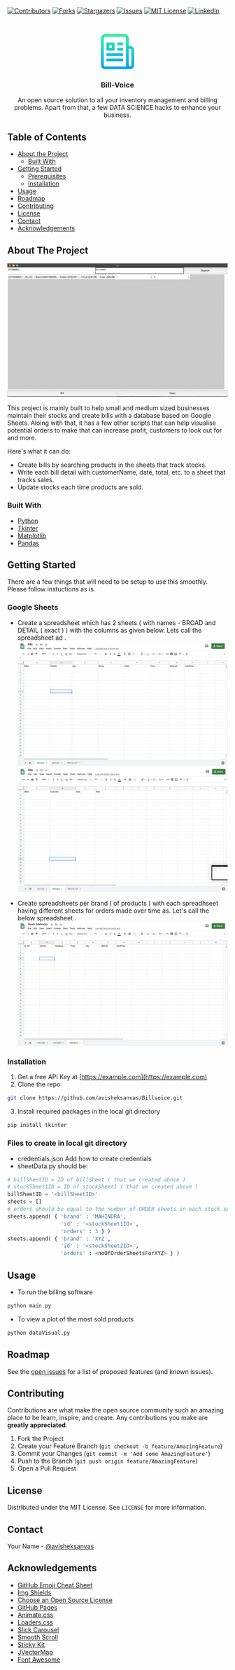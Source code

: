 [![Contributors][contributors-shield]][contributors-url]
[![Forks][forks-shield]][forks-url]
[![Stargazers][stars-shield]][stars-url]
[![Issues][issues-shield]][issues-url]
[![MIT License][license-shield]][license-url]
[![LinkedIn][linkedin-shield]][linkedin-url]



<br />
<p align="center">
  <a href="https://github.com/othneildrew/Best-README-Template">
    <img src="images/logo.png" alt="Logo" width="80" height="80">
  </a>

  <h3 align="center">Bill-Voice</h3>

  <p align="center">
	An open source solution to all your inventory management and billing problems.
	Apart from that, a few DATA SCIENCE hacks to enhance your business.
  </p>
</p>



## Table of Contents

* [About the Project](#about-the-project)
  * [Built With](#built-with)
* [Getting Started](#getting-started)
  * [Prerequisites](#prerequisites)
  * [Installation](#installation)
* [Usage](#usage)
* [Roadmap](#roadmap)
* [Contributing](#contributing)
* [License](#license)
* [Contact](#contact)
* [Acknowledgements](#acknowledgements)



## About The Project

[![Product Name Screen Shot][productScreenshot]]()

This project is mainly built to help small and medium sized businesses maintain their stocks and create bills with a database based on Google Sheets. Aloing with that, it has a few other scripts that can help visualise potential orders to make that can increase profit, customers to look out for and more.

Here's what it can do:
* Create bills by searching products in the sheets that track stocks.
* Write each bill detail with customerName, date, total, etc. to a sheet that tracks sales.
* Update stocks each time products are sold.


### Built With
* [Python](https://www.python.org/)
* [Tkinter](https://docs.python.org/3/library/tkinter.html)
* [Matplotlib](https://matplotlib.org/)
* [Pandas](https://pandas.pydata.org/)



## Getting Started

There are a few things that will need to be setup to use this smoothly. Please follow instuctions as is.

### Google Sheets

* Create a spreadsheet which has 2 sheets ( with names - BROAD and DETAIL ( exact ) ) with the columns as given below. Lets call the spreadsheet ad <billSheet>.
[![BillSheet1][billSheet1]]()
[![BillSheet2][billSheet2]]()

* Create spreadsheets per brand ( of products ) with each spreadhseet having different sheets for orders made over time as. Let's call the below spreadsheet <stockSheet1>.
[![OrderSheet][orderSheet]]()



### Installation

1. Get a free API Key at [https://example.com](https://example.com)
2. Clone the repo
```sh
git clone https://github.com/avisheksanvas/Billvoice.git
```
3. Install required packages in the local git directory
```sh
pip install tkinter
```


### Files to create in local git directory

* credentials.json
Add how to create credentials
* sheetData.py should be:
```python
# billSheetID = ID of billSheet ( that we created above )
# stockSheet1ID = ID of stockSheet1 ( that we created above )
billSheetID = '<billSheetID>'
sheets = []
# orders should be equal to the number of ORDER sheets in each stock spreadsheet
sheets.append( { 'brand' : 'MAHINDRA',
				 'id' : '<stockSheet1ID>',
				 'orders' : 3 } )
sheets.append( { 'brand' : 'XYZ',
				 'id' : '<stockSheet2ID>',
				 'orders' : <noOfOrderSheetsForXYZ> } )
```


## Usage

* To run the billing software
```sh
python main.py
```
* To view a plot of the most sold products
```sh
python dataVisual.py
```




## Roadmap

See the [open issues](https://github.com/avisheksanvas/Billvoice/issues) for a list of proposed features (and known issues).



## Contributing

Contributions are what make the open source community such an amazing place to be learn, inspire, and create. Any contributions you make are **greatly appreciated**.

1. Fork the Project
2. Create your Feature Branch (`git checkout -b feature/AmazingFeature`)
3. Commit your Changes (`git commit -m 'Add some AmazingFeature'`)
4. Push to the Branch (`git push origin feature/AmazingFeature`)
5. Open a Pull Request



## License

Distributed under the MIT License. See `LICENSE` for more information.



## Contact

Your Name - [@avisheksanvas](https://twitter.com/avisheksanvas)




## Acknowledgements
* [GitHub Emoji Cheat Sheet](https://www.webpagefx.com/tools/emoji-cheat-sheet)
* [Img Shields](https://shields.io)
* [Choose an Open Source License](https://choosealicense.com)
* [GitHub Pages](https://pages.github.com)
* [Animate.css](https://daneden.github.io/animate.css)
* [Loaders.css](https://connoratherton.com/loaders)
* [Slick Carousel](https://kenwheeler.github.io/slick)
* [Smooth Scroll](https://github.com/cferdinandi/smooth-scroll)
* [Sticky Kit](http://leafo.net/sticky-kit)
* [JVectorMap](http://jvectormap.com)
* [Font Awesome](https://fontawesome.com)





[contributors-shield]: https://img.shields.io/github/contributors/avisheksanvas/Billvoice.svg?style=flat-square
[contributors-url]: https://github.com/avisheksanvas/Billvoice/graphs/contributors
[forks-shield]: https://img.shields.io/github/forks/avisheksanvas/Billvoice.svg?style=flat-square
[forks-url]: https://github.com/avisheksanvas/Billvoice/network/members
[stars-shield]: https://img.shields.io/github/stars/avisheksanvas/Billvoice.svg?style=flat-square
[stars-url]: https://github.com/avisheksanvas/Billvoice/stargazers
[issues-shield]: https://img.shields.io/github/issues/avisheksanvas/Billvoice.svg?style=flat-square
[issues-url]: https://github.com/avisheksanvas/Billvoice/issues
[license-shield]: https://img.shields.io/github/license/avisheksanvas/Billvoice.svg?style=flat-square
[license-url]: https://github.com/avisheksanvas/Billvoice/blob/master/LICENSE.txt
[linkedin-shield]: https://img.shields.io/badge/-LinkedIn-black.svg?style=flat-square&logo=linkedin&colorB=555
[linkedin-url]: https://linkedin.com/in/avishek-santhaliya
[productScreenshot]: images/productScreenshot.png
[billSheet1]: images/billSheet1.png
[billSheet2]: images/billSheet2.png
[orderSheet]: images/orderSheet.png
